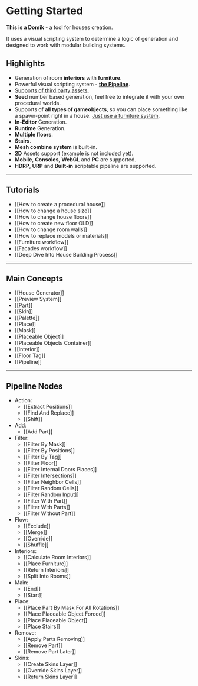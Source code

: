 # **Getting Started**

**This is a Domik** - a tool for houses creation.  

It uses a visual scripting system to determine a logic of generation and designed to work with modular building systems. 
## **Highlights**
- Generation of room **interiors** with **furniture**.
- Powerful visual scripting system - [**the Pipeline**](Introduction%20to%20the%20Pipeline.md).
- [Supports of third party assets.](How%20to%20replace%20models%20or%20materials.md)
- **Seed** number based generation, feel free to integrate it with your own procedural worlds.
- Supports of **all types of gameobjects**, so you can place something like a spawn-point right in a house. [Just use a furniture system](Furniture%20workflow.md).
- **In-Editor** Generation.
- **Runtime** Generation.
- **Multiple floors**.
- **Stairs**.
- **Mesh combine system** is built-in.
- **2D** Assets support (example is not included yet).
- **Mobile**, **Consoles**, **WebGL** and **PC** are supported.
- **HDRP**, **URP** and **Built-in** scriptable pipeline are supported.

---

## Tutorials
- [[How to create a procedural house]]
- [[How to change a house size]]
- [[How to change house floors]]
- [[How to create new floor OLD]]
- [[How to change room walls]]
- [[How to replace models or materials]]
- [[Furniture workflow]]
- [[Facades workflow]]
- [[Deep Dive Into House Building Process]]

---

## Main Concepts
- [[House Generator]]
- [[Preview System]]
- [[Part]]
- [[Skin]]
- [[Palette]]
- [[Place]]
- [[Mask]]
- [[Placeable Object]]
- [[Placeable Objects Container]]
- [[Interior]]
- [[Floor Tag]]
- [[Pipeline]]

---

## Pipeline Nodes

- Action:
	- [[Extract Positions]]
	- [[Find And Replace]]
	- [[Shift]]
- Add:
	- [[Add Part]]
- Filter:
	- [[Filter By Mask]]
	- [[Filter By Positions]]
	- [[Filter By Tag]]
	- [[Filter Floor]]
	- [[Filter Internal Doors Places]]
	- [[Filter Intersections]]
	- [[Filter Neighbor Cells]]
	- [[Filter Random Cells]]
	- [[Filter Random Input]]
	- [[Filter With Part]]
	- [[Filter With Parts]]
	- [[Filter Without Part]]
- Flow:
	- [[Exclude]]
	- [[Merge]]
	- [[Override]]
	- [[Shuffle]]
- Interiors:
	- [[Calculate Room Interiors]]
	- [[Place Furniture]]
	- [[Return Interiors]]
	- [[Split Into Rooms]]
- Main:
	- [[End]]
	- [[Start]]
- Place:
	- [[Place Part By Mask For All Rotations]]
	- [[Place Placeable Object Forced]]
	- [[Place Placeable Object]]
	- [[Place Stairs]]
- Remove:
	- [[Apply Parts Removing]]
	- [[Remove Part]]
	- [[Remove Part Later]]
- Skins:
	- [[Create Skins Layer]]
	- [[Override Skins Layer]]
	- [[Return Skins Layer]]

